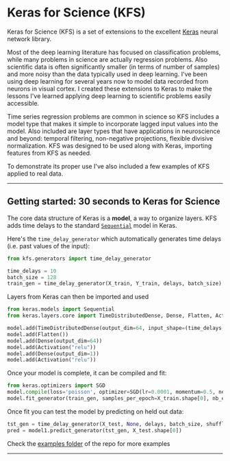 # Keras for Science (KFS)

Keras for Science (KFS) is a set of extensions to the excellent [Keras](https://github.com/chollet/keras) neural network library.

Most of the deep learning literature has focused on classification problems, while many problems in science are actually regression problems. Also scientific data is often significantly smaller (in terms of number of samples) and more noisy than the data typically used in deep learning. I've been using deep learning for several years now to model data recorded from neurons in visual cortex. I created these extensions to Keras to make the lessons I've learned applying deep learning to scientific problems easily accessible.

Time series regression problems are common in science so KFS includes a model type that makes it simple to incorporate lagged input values into the model. Also included are layer types that have applications in neuroscience and beyond: temporal filtering, non-negative projections, flexible divisive normalization. KFS was designed to be used along with Keras, importing features from KFS as needed.

To demonstrate its proper use I've also included a few examples of KFS applied to real data.

------------------



## Getting started: 30 seconds to Keras for Science

The core data structure of Keras is a __model__, a way to organize layers. KFS adds time delays to the standard [`Sequential`](http://keras.io/models/#sequential) model in Keras.

Here's the `time_delay_generator` which automatically generates time delays (i.e. past values of the input):

```python
from kfs.generators import time_delay_generator

time_delays = 10
batch_size = 128
train_gen = time_delay_generator(X_train, Y_train, delays, batch_size)

```

Layers from Keras can then be imported and used

```python
from keras.models import Sequential
from keras.layers.core import TimeDistributedDense, Dense, Flatten, Activation

model.add(TimeDistributedDense(output_dim=64, input_shape=(time_delays, 100,))
model.add(Flatten())
model.add(Dense(output_dim=64))
model.add(Activation("relu"))
model.add(Dense(output_dim=1))
model.add(Activation("relu"))

```

Once your model is complete, it can be compiled and fit:
```python
from keras.optimizers import SGD
model.compile(loss='poisson', optimizer=SGD(lr=0.0001, momentum=0.5, nesterov=True))
model.fit_generator(train_gen, samples_per_epoch=X_train.shape[0], nb_epoch=100)
```

Once fit you can test the model by predicting on held out data:
```python
tst_gen = time_delay_generator(X_test, None, delays, batch_size, shuffle=False)
pred = model1.predict_generator(tst_gen, X_test.shape[0])
```
Check the [examples folder](https://github.com/the-moliver/kfs/tree/master/examples) of the repo for more examples


------------------
